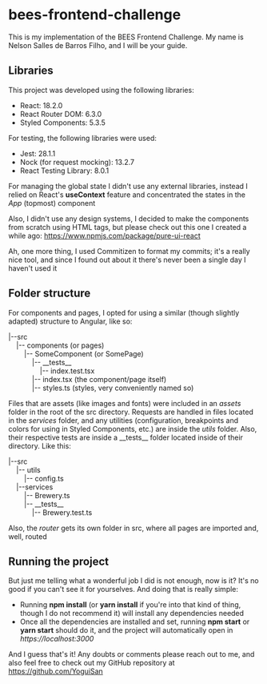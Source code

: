 # bees-frontend-challenge

This is my implementation of the BEES Frontend Challenge. My name is Nelson Salles de Barros Filho, and I will be your guide.

## Libraries

This project was developed using the following libraries:

- React: 18.2.0
- React Router DOM: 6.3.0
- Styled Components: 5.3.5

For testing, the following libraries were used:
- Jest: 28.1.1
- Nock (for request mocking): 13.2.7
- React Testing Library: 8.0.1

For managing the global state I didn't use any external libraries, instead I relied on React's **useContext** feature and concentrated the states in the *App* (topmost) component

Also, I didn't use any design systems, I decided to make the  components from scratch using HTML tags, but please check out this one I created a while ago: https://www.npmjs.com/package/pure-ui-react

Ah, one more thing, I used Commitizen to format my commits; it's a really nice tool, and since I found out about it there's never been a single day I haven't used it

## Folder structure

For components and pages, I opted for using a similar (though slightly adapted) structure to Angular, like so:

|--src\
&nbsp;&nbsp;&nbsp;&nbsp;|--  components (or pages)\
&nbsp;&nbsp;&nbsp;&nbsp;&nbsp;&nbsp;&nbsp;&nbsp;|--  SomeComponent (or SomePage)\
&nbsp;&nbsp;&nbsp;&nbsp;&nbsp;&nbsp;&nbsp;&nbsp;&nbsp;&nbsp;&nbsp;&nbsp;|--  \_\_tests\_\_\
&nbsp;&nbsp;&nbsp;&nbsp;&nbsp;&nbsp;&nbsp;&nbsp;&nbsp;&nbsp;&nbsp;&nbsp;&nbsp;&nbsp;&nbsp;&nbsp;|--  index.test.tsx\
&nbsp;&nbsp;&nbsp;&nbsp;&nbsp;&nbsp;&nbsp;&nbsp;&nbsp;&nbsp;&nbsp;&nbsp;|--  index.tsx (the component/page itself)\
&nbsp;&nbsp;&nbsp;&nbsp;&nbsp;&nbsp;&nbsp;&nbsp;&nbsp;&nbsp;&nbsp;&nbsp;|--  styles.ts (styles, very conveniently named so)

Files that are assets (like images and fonts) were included in an *assets* folder in the root of the src directory. Requests are handled in files located in the *services* folder, and any utilities (configuration, breakpoints and colors for using in Styled Components, etc.) are inside the *utils* folder. Also, their respective tests are inside a \_\_tests\_\_ folder located inside of their directory. Like this:

|--src\
&nbsp;&nbsp;&nbsp;&nbsp;|--  utils\
&nbsp;&nbsp;&nbsp;&nbsp;&nbsp;&nbsp;&nbsp;&nbsp;|--  config.ts\
&nbsp;&nbsp;&nbsp;&nbsp;|--services\
&nbsp;&nbsp;&nbsp;&nbsp;&nbsp;&nbsp;&nbsp;&nbsp;|--  Brewery.ts\
&nbsp;&nbsp;&nbsp;&nbsp;&nbsp;&nbsp;&nbsp;&nbsp;|--  \_\_tests\_\_\
&nbsp;&nbsp;&nbsp;&nbsp;&nbsp;&nbsp;&nbsp;&nbsp;&nbsp;&nbsp;&nbsp;&nbsp;|--  Brewery.test.ts

Also, the *router* gets its own folder in src, where all pages are imported and, well, routed

## Running the project

But just me telling what a wonderful job I did is not enough, now is it? It's no good if you can't see it for yourselves. And doing that is really simple:
- Running **npm install** (or **yarn install** if you're into that kind of thing, though I do not recommend it) will install any dependencies needed
- Once all the dependencies are installed and set, running **npm start** or **yarn start** should do it, and the project will automatically open in *https://localhost:3000*

And I guess that's it! Any doubts or comments please reach out to me, and also feel free to check out my GitHub repository at https://github.com/YoguiSan
